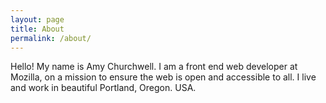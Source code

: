 ```yaml
---
layout: page
title: About
permalink: /about/
---
```


Hello! My name is Amy Churchwell. I am a front end web developer at Mozilla, on a mission to ensure the web is open and accessible to all. I live and work in beautiful Portland, Oregon. USA.

<!-- This is the base Jekyll theme. You can find out more info about customizing your Jekyll theme, as well as basic Jekyll usage documentation at [jekyllrb.com](https://jekyllrb.com/)

You can find the source code for Minima at GitHub:
[jekyll][jekyll-organization] /
[minima](https://github.com/jekyll/minima)

You can find the source code for Jekyll at GitHub:
[jekyll][jekyll-organization] /
[jekyll](https://github.com/jekyll/jekyll)


[jekyll-organization]: https://github.com/jekyll -->

